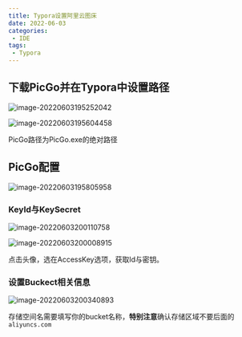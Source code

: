 ```yaml
---
title: Typora设置阿里云图床
date: 2022-06-03
categories:
 - IDE
tags:
 - Typora
---
```



## 下载PicGo并在Typora中设置路径

![image-20220603195252042](https://md-img-market.oss-cn-beijing.aliyuncs.com/img/image-20220603195252042.png)

![image-20220603195604458](https://md-img-market.oss-cn-beijing.aliyuncs.com/img/image-20220603195604458.png)

PicGo路径为PicGo.exe的绝对路径

## PicGo配置

![image-20220603195805958](https://md-img-market.oss-cn-beijing.aliyuncs.com/img/image-20220603195805958.png)

### KeyId与KeySecret

![image-20220603200110758](https://md-img-market.oss-cn-beijing.aliyuncs.com/img/image-20220603200110758.png)

![image-20220603200008915](C:\Users\11629\AppData\Roaming\Typora\typora-user-images\image-20220603200008915.png)

点击头像，选在AccessKey选项，获取Id与密钥。

### 设置Buckect相关信息

![image-20220603200340893](https://md-img-market.oss-cn-beijing.aliyuncs.com/img/image-20220603200340893.png)

存储空间名需要填写你的bucket名称，**特别注意**确认存储区域不要后面的`aliyuncs.com`